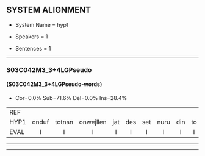 
## SYSTEM ALIGNMENT

- System Name = hyp1

- Speakers = 1

- Sentences = 1

---

### S03C042M3_3+4LGPseudo

#### (S03C042M3_3+4LGPseudo-words)

- Cor=0.0%	Sub=71.6%	Del=0.0%	Ins=28.4%

|  |  |  |  |  |  |  |  |  |  |  |  |  |  |  |  |  |  |  |  |  |  |  |  |  |  |  |  |  |  |  |  |  |  |  |  |  |  |  |  |  |  |  |  |  |  |  |  |  |  |  |  |  |  |  |  |  |  |  |  |  |  |  |  |  |  |  |  |  |  |  |  |  |  |  |  |  |  |  |  |  |  |
|:--- |:---:|:---:|:---:|:---:|:---:|:---:|:---:|:---:|:---:|:---:|:---:|:---:|:---:|:---:|:---:|:---:|:---:|:---:|:---:|:---:|:---:|:---:|:---:|:---:|:---:|:---:|:---:|:---:|:---:|:---:|:---:|:---:|:---:|:---:|:---:|:---:|:---:|:---:|:---:|:---:|:---:|:---:|:---:|:---:|:---:|:---:|:---:|:---:|:---:|:---:|:---:|:---:|:---:|:---:|:---:|:---:|:---:|:---:|:---:|:---:|:---:|:---:|:---:|:---:|:---:|:---:|:---:|:---:|:---:|:---:|:---:|:---:|:---:|:---:|:---:|:---:|:---:|:---:|:---:|:---:|:---:|
| REF |  |  |  |  |  |  |  |  |  |  |  |  |  |  |  |  |  |  |  |  |  |  |  | ometuif | * | toejietsen | oonwijlen | jattesiet | nurudien | stoenydaas | deuveltek | * | juitonie | gevijdel | sidowaan | spekkeraai | wachteniek | verpierik | nappegreeuw | mantaroen | schielendaspen | * | crobeklunker | * | * | kabbestepen | * | verwarig | ooiebiekje | fandelig | jalekrewen | smoralij | zeekvlachine | * | kanaroe | toineetlijgen | meitsegrok | * | kantelogsten | * | ondermind | choporatie | * | * | zennebral | ijraspangen | * | * | * | blottenduuf | girdofhaalder | tobbermoeit | poentalschouden | * | havedil | verbrakkertje | gerauwejaak | * | hapeneren | * | * |
| HYP1 | onduf | totnsn | onwejllen | jat | des | set | nuru | din | to | i | das | duiveltje | geutoni | geffedo | cidoan | sbikra | wachtenk | voorperik | na | burgereo | mantaro | scheel | een | daspin | curo | be | c | duncor | ap | deten | ben | vewaring | oh | beka | an | deg | ja | reoen | smoral | hé | sek | fala | geen | ja | tan | aro | to | net | e | gennet | e | grok | kantel | oog | staan | ondermnuut | go | par | die | sinerbal | un | aspanren | lot | en | duur | gierdof | haalder | dopbuire | oeite | pontagscha | ouden | ha | vedeel | vor | brakortje | geral | uh | jak | hapeen | er | een |
| EVAL | I | I | I | I | I | I | I | I | I | I | I | I | I | I | I | I | I | I | I | I | I | I | I | S | S | S | S | S | S | S | S | S | S | S | S | S | S | S | S | S | S | S | S | S | S | S | S | S | S | S | S | S | S | S | S | S | S | S | S | S | S | S | S | S | S | S | S | S | S | S | S | S | S | S | S | S | S | S | S | S | S |
---

---
